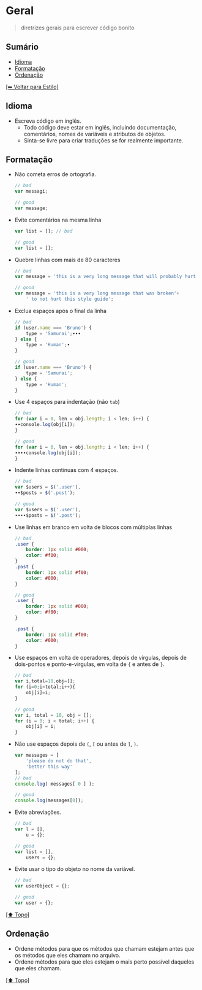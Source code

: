 # Geral
> diretrizes gerais para escrever código bonito

## Sumário

- [Idioma](#idioma)
- [Formatação](#formata%C3%A7%C3%A3o)
- [Ordenação](#ordena%C3%A7%C3%A3o)

[[⬅︎ Voltar para Estilo]](https://github.com/mktvirtual/guides/tree/master/estilo)

## Idioma

- Escreva código em inglês.
    - Todo código deve estar em inglês, incluindo documentação, comentários, nomes de variáveis e atributos de objetos.
    - Sinta-se livre para criar traduções se for realmente importante.

## Formatação

- Não cometa erros de ortografia.
    ```javascript
    // bad
    var messagi;

    // good
    var message;
    ```

- Evite comentários na mesma linha
    ```javascript
    var list = []; // bad

    // good
    var list = [];
    ```

- Quebre linhas com mais de 80 caracteres
    ```javascript
    // bad
    var message = 'this is a very long message that will probably hurt this style guide so I can explain how to properly use it';

    // good
    var message = 'this is a very long message that was broken'+
        ' to not hurt this style guide';
    ```

- Exclua espaços após o final da linha
    ```javascript
    // bad
    if (user.name === 'Bruno') {
        type = 'Samurai';∙∙∙
    } else {
        type = 'Human';∙
    }

    // good
    if (user.name === 'Bruno') {
        type = 'Samurai';
    } else {
        type = 'Human';
    }
    ```

- Use 4 espaços para indentação (não `tab`)
    ```javascript
    // bad
    for (var i = 0, len = obj.length; i < len; i++) {
    ∙∙console.log(obj[i]);
    }

    // good
    for (var i = 0, len = obj.length; i < len; i++) {
    ∙∙∙∙console.log(obj[i]);
    }
    ```

- Indente linhas contínuas com 4 espaços.
    ```javascript
    // bad
    var $users = $('.user'),
    ∙∙$posts = $('.post');

    // good
    var $users = $('.user'),
    ∙∙∙∙$posts = $('.post');
    ```

- Use linhas em branco em volta de blocos com múltiplas linhas
    ```scss
    // bad
    .user {
        border: 1px solid #000;
        color: #f00;
    }
    .post {
        border: 1px solid #f00;
        color: #000;
    }

    // good
    .user {
        border: 1px solid #000;
        color: #f00;
    }

    .post {
        border: 1px solid #f00;
        color: #000;
    }
    ```

- Use espaços em volta de operadores, depois de vírgulas, depois de dois-pontos e ponto-e-virgulas, em volta de `{` e antes de `}`.
    ```javascript
    // bad
    var i,total=10,obj=[];
    for (i=0;i<total;i++){
        obj[i]=i;
    }

    // good
    var i, total = 10, obj = [];
    for (i = 0; i < total; i++) {
        obj[i] = i;
    }
    ```

- Não use espaços depois de `(`, `[` ou antes de `]`, `)`.
    ```javascript
    var messages = [
        'please do not do that',
        'better this way'
    ];
    // bad
    console.log( messages[ 0 ] );

    // good
    console.log(messages[0]);
    ```

- Evite abreviações.
    ```javascript
    // bad
    var l = [],
        u = {};

    // good
    var list = [],
        users = {};
    ```

- Evite usar o tipo do objeto no nome da variável.
    ```javascript
    // bad
    var userObject = {};

    // good
    var user = {};
    ```

[[⬆︎ Topo]](#sum%C3%A1rio)

## Ordenação
- Ordene métodos para que os métodos que chamam estejam antes que os métodos que eles chamam no arquivo.
- Ordene métodos para que eles estejam o mais perto possível daqueles que eles chamam.

[[⬆︎ Topo]](#sum%C3%A1rio)

